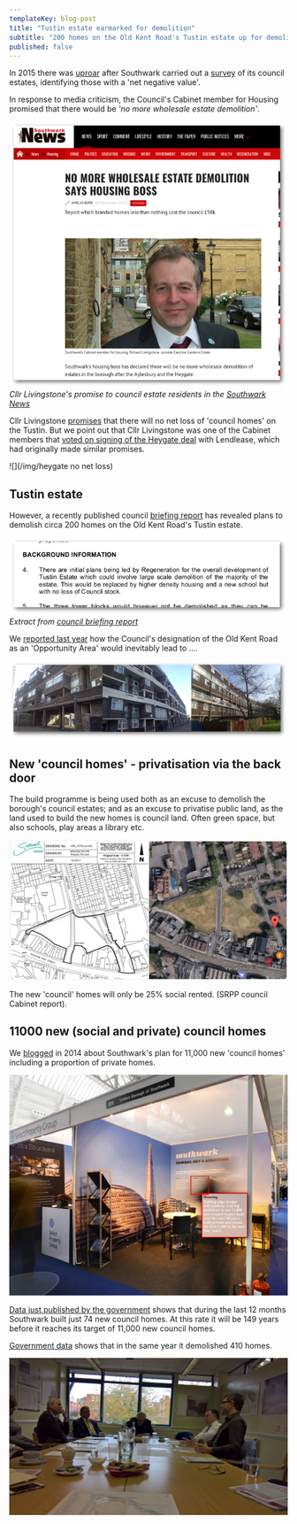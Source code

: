 ```yaml
---
templateKey: blog-post
title: "Tustin estate earmarked for demolition"
subtitle: "200 homes on the Old Kent Road's Tustin estate up for demolition as the Nu Labour wrecking ball rolls on"
published: false
---
```

In 2015 there was [uproar](https://www.southwarknews.co.uk/news/your-home-is-worth-less-than-nothing-council-report-evaluates-southwark-properties/) after Southwark carried out a [survey](http://35percent.org/the-southwark-clearances/#completing-southwarks-clearances-with-savills) of its council estates, identifying those with a 'net negative value'. 

In response to media criticism, the Council's Cabinet member for Housing promised that there would be _'no more wholesale estate demolition'_.
 
![](/img/pinnochio.png)
*Cllr Livingstone's promise to council estate residents in the [Southwark News](https://www.southwarknews.co.uk/news/no-more-wholesale-estate-demolition-says-housing-boss/)*

Cllr Livingstone [promises](https://twitter.com/Livingstone_RJ/status/846835559230267392) that there will no net loss of 'council homes' on the Tustin. But we point out that Cllr Livingstone was one of the Cabinet members that [voted on signing of the Heygate deal](http://moderngov.southwarksites.com/documents/s10891/Elephant%20and%20Castle%20-%20Regeneration%20Agreement%20and%20Disposal%20of%20Associated%20Land%20-%20Report.pdf) with Lendlease, which had originally made similar promises. 

![](/img/heygate no net loss)


## Tustin estate
However, a recently published council [briefing report](http://moderngov.southwark.gov.uk/documents/s67406/Report.pdf) has revealed plans to demolish circa 200 homes on the Old Kent Road's Tustin estate.

![](/img/tustindemolition.png)
*Extract from [council briefing report](http://moderngov.southwark.gov.uk/documents/s67406/Report.pdf)*

We [reported last year](http://35percent.org/2016-07-10-opportunity-knocks-down-the-old-kent-road/) how the Council's designation of the Old Kent Road as an 'Opportunity Area' would inevitably lead to ....

![](/img/tustinlowrise.jpg)


## New 'council homes' - privatisation via the back door
The build programme is being used both as an excuse to demolish the borough's council estates; and as an excuse to privatise public land, as the land used to build the new homes is council land. Often green space, but also schools, play areas a library etc. 

![](/img/melonroad.png)

The new 'council' homes will only be 25% social rented.  (SRPP council Cabinet report).

## 11000 new (social and private) council homes
We [blogged](http://35percent.org/2014-10-18-southwark-mipim-and-the-11000-new-council-homes/) in 2014 about Southwark's plan for 11,000 new 'council homes' including a proportion of private homes.

![](/img/southwarkMIPIMstand.png)

[Data just published by the 
government](https://medium.com/@lukewbarratt/fact-checking-hackney-mayor-philip-glanville-on-social-housing-b3ceeeaf53e3#.149mqus0q) shows that during the last 12 months Southwark built just 74 new council homes. At this rate it will be 149 years before it reaches its target of 11,000 new council homes.
  
[Government 
data](https://www.gov.uk/government/uploads/system/uploads/attachment_data/file/568423/LiveTable_123.xls) shows that in the same year it demolished 410 homes. 

![](/img/cllrjohn_michaelheseltine.jpg)
